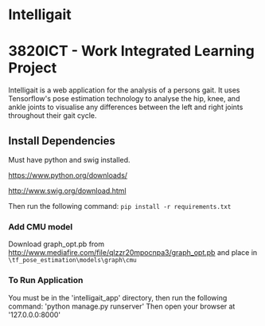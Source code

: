 # Intelligait
# 3820ICT - Work Integrated Learning Project

Intelligait is a web application for the analysis of a persons gait. It uses Tensorflow's pose estimation technology to analyse the hip, knee, and ankle joints to visualise any differences between the left and right joints throughout their gait cycle. 

## Install Dependencies

Must have python and swig installed.

https://www.python.org/downloads/

http://www.swig.org/download.html

Then run the following command:
`pip install -r requirements.txt`

### Add CMU model

Download graph_opt.pb from http://www.mediafire.com/file/qlzzr20mpocnpa3/graph_opt.pb and place in `\tf_pose_estimation\models\graph\cmu`

### To Run Application

You must be in the 'intelligait_app' directory, then run the following command:
'python manage.py runserver'
Then open your browser at '127.0.0.0:8000'
